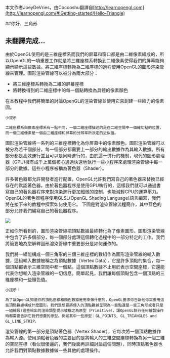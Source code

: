 本文作者JoeyDeVries，由Cocooshu翻譯自[http://learnopengl.com](http://learnopengl.com/#!Getting-started/Hello-Triangle)

##你好，三角形

未翻譯完成...
---

由於OpenGL使用的是三維座標系而我們的屏幕和窗口都是由二維像素組成的，所以OpenGL的一項重要工作就是將三維座標系轉換到二維像素使得我們的屏幕能夠顯示顯示這些數據。將三維座標轉換為二維座標的過程使用OpenGL的圖形渲染管線來管理。圖形渲染管線可以被分為兩大部分：


* 將三維座標系轉換為二維的屏幕座標
* 將轉換得到的二維座標中的每一個點轉換為具體的像素顏色


在本教程中我們將簡單的討論OpenGL的渲染管線並使用它來創建一些給力的像素圖。

    小提示
    
    二維座標系與像素座標系有一點不同，一個二維座標描述的是在二維空間中一個確切點的位置，而一個二維像素是一個由二維座標和屏幕的分辨率所決定的近似值。

圖形渲染管線將一系列的三維座標轉化為你屏幕中的像素顏色。圖形渲染管線可以被分為若干個部分，每一個部分都需要上一部分的輸出數據作為其輸入數據。所有部分都是高效運行並且可以是同時進行的，由於這一併行的機制，現代的圖形處理器（GPU)擁有成千上萬個核心通過快速地執行一些小程序來處理渲染管線中每一部分的數據。這些小程序被稱為著色器（Shader）。

許多著色器都允許開發者進行配置，OpenGL允許我們寫自己的著色器來替換已經存在的默認著色器。由於著色器程序是使用GPU執行的，這樣我們就可以通過書寫自己的著色器程序來對渲染進行更加細微的控制，也能減輕CPU的運算壓力。OpenGL的著色器程序使用GLSL(OpenGL Shading Language)語言編寫，我們將在接下來的教程中探索如何使用它。
下圖是對渲染管線流程簡介，其中藍色的部分允許我們編寫自己的著色器程序。

![](http://learnopengl.com/img/getting-started/pipeline.png)

正如你所看到的，圖形渲染管線把頂點數據最終轉化為了像素圖形。圖形渲染管線中包含了許多個部分，每一個部分處理這個轉化過程中的一部分特定的工作。我們將簡要地為您解釋圖形渲染管線中重要部分是如何運作的。

我們將一組能構成一個三角形的三個三維座標的數組作為圖形渲染管線的輸入數據，這組輸入數據被稱之為頂點數據（Vertex Data），它是許多頂點的集合，每一個頂點都表示三維空間中都一個點。這個頂點數據不止用於表示空間座標，它還能代表你想輸入渲染管線的一切信息。簡單起見，我們讓每個頂點包含一個頂點的三維座標和一些顏色值。

    小提示：
    
    為了讓OpenGL知道你的頂點座標和顏色數據是用來做什麼的，OpenGL要求你告訴他你需要用這些頂點數據構成什麼圖形。我們是想要將傳入的頂點數據呈現為一些點還是一些三角形或者只是一組線段?這些給出的渲染類型提示被稱之為原型（Primitive），讓OpenGL執行任何繪製操作時都需要告訴它我們想要的原型。例如其中一些原型：GL_POINTS, GL_TRIANGLES and GL_LINE_STRIP。

渲染管線的第一部分是頂點著色器（Vertex Shader），它每次將一個頂點數據作為輸入源。使用頂點著色器的主要目的是將輸入的三維空間座標轉換為另一個三維的空間座標（看似很傻逼的，我們後面再詳細討論這個問題），同時頂點著色器也允許我們對頂點數據數據做一些其他的處理操作。